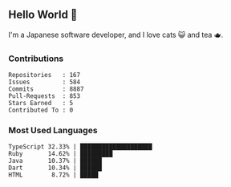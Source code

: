 ## Hello World 👋

I'm a Japanese software developer, and I love cats 😺 and tea 🫖.

### Contributions

    Repositories   : 167
    Issues         : 584
    Commits        : 8887
    Pull-Requests  : 853
    Stars Earned   : 5
    Contributed To : 0

### Most Used Languages

    TypeScript 32.33% | ████████████████████
    Ruby       14.62% | █████████
    Java       10.37% | ██████
    Dart       10.34% | ██████
    HTML        8.72% | █████
